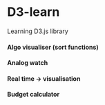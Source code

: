 # D3-learn
Learning D3.js library


#### Algo visualiser (sort functions)

#### Analog watch

#### Real time -> visualisation

#### Budget calculator
